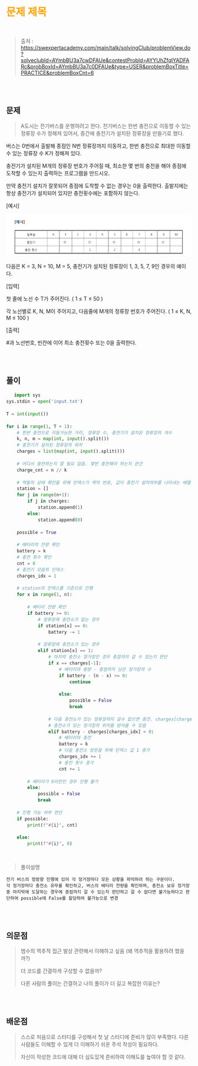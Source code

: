 <br/><Br>

<span style = "color:orange">

# 문제 제목
</span>
<br>

> 출처 : https://swexpertacademy.com/main/talk/solvingClub/problemView.do?solveclubId=AYmbBU3a7cwDFAUe&contestProbId=AYYUhZfqIYADFARc&probBoxId=AYmbBU3a7c0DFAUe&type=USER&problemBoxTitle=PRACTICE&problemBoxCnt=6


<br/><br>

## 문제

> A도시는 전기버스를 운행하려고 한다. 전기버스는 한번 충전으로 이동할 수 있는 정류장 수가 정해져 있어서, 중간에 충전기가 설치된 정류장을 만들기로 했다.

버스는 0번에서 출발해 종점인 N번 정류장까지 이동하고, 한번 충전으로 최대한 이동할 수 있는 정류장 수 K가 정해져 있다.

충전기가 설치된 M개의 정류장 번호가 주어질 때, 최소한 몇 번의 충전을 해야 종점에 도착할 수 있는지 출력하는 프로그램을 만드시오.

만약 충전기 설치가 잘못되어 종점에 도착할 수 없는 경우는 0을 출력한다. 출발지에는 항상 충전기가 설치되어 있지만 충전횟수에는 포함하지 않는다.



 


[예시]

![Alt text](..\20230801\장태수_img\08011.png)

다음은 K = 3, N = 10, M = 5, 충전기가 설치된 정류장이 1, 3, 5, 7, 9인 경우의 예이다.

 

[입력]
 

첫 줄에 노선 수 T가 주어진다.  ( 1 ≤ T ≤ 50 )


각 노선별로 K, N, M이 주어지고, 다음줄에 M개의 정류장 번호가 주어진다. ( 1 ≤ K, N, M ≤ 100 )
 

[출력]


#과 노선번호, 빈칸에 이어 최소 충전횟수 또는 0을 출력한다.

<br/><br>

## 풀이

```python
   import sys
sys.stdin = open('input.txt')

T = int(input())

for i in range(1, T + 1):
    # 한번 충전으로 이동가능한 거리, 정류장 수, 충전기가 설치된 정류장의 개수
    k, n, m = map(int, input().split())
    # 충전기가 설치된 정류장의 위치
    charges = list(map(int, input().split()))

    # 어디서 충전하는지 알 필요 없음. 몇번 충전해야 하는지 관건
    charge_cnt = n // k

    # 역들의 상태 확인을 위해 인덱스가 역의 번호, 값이 충전기 설치여부를 나타내는 배열 생성
    station = []
    for j in range(n+1):
        if j in charges:
            station.append(1)
        else:
            station.append(0)

    possible = True

    # 배터리의 잔량 확인
    battery = k
    # 충전 횟수 확인
    cnt = 0
    # 충전기 모음의 인덱스
    charges_idx = 1

    # station의 인덱스를 기준으로 진행
    for x in range(1, n):

        # 배터리 잔량 확인
        if battery >= 0:
            # 정류장에 충전소가 없는 경우
            if station[x] == 0:
                battery -= 1

            # 정류장에 충전소가 있는 경우
            elif station[x] == 1:
                # 마지막 충전소 정거장인 경우 종점까지 갈 수 있는지 판단
                if x == charges[-1]:
                    # 배터리의 용량 - 종점까지 남은 정거장의 수
                    if battery - (n - x) >= 0:
                        continue

                    else:
                        possible = False
                        break

                # 다음 충전소가 있는 정류장까지 갈수 없으면 충전. charges[charges_index]로 다음
                # 충전소가 있는 정거장의 위치를 받아올 수 있음
                elif battery - charges[charges_idx] < 0:
                    # 배터리의 충전
                    battery = k
                    # 다음 충전소 방문을 위해 인덱스 값 1 증가
                    charges_idx += 1
                    # 충전 횟수 증가
                    cnt += 1

        # 배터리가 0미만인 경우 진행 불가
        else:
            possible = False
            break

    # 진행 가능 여부 판단
    if possible:
        print(f"#{i}", cnt)

    else:
        print(f"#{i}", 0)

```
<br>

> 풀이설명  
> 
    전기 버스의 정방향 진행에 있어 각 정거장마다 모든 상황을 파악하려 하는 구문이다.
    각 정거장마다 충전소 유무를 확인하고, 버스의 배터리 잔량을 확인하며, 충전소 보유 정거장 중 마지막에 도달하는 경우에 종점까지 갈 수 있는지 판단하고 갈 수 없다면 불가능하다고 판단하여 possible에 False를 할당하여 불가능으로 변경

<br/><br>


## 의문점
> 범수의 역추적 접근 발상 관련해서 이해하고 싶음 (왜 역추적을 활용하려 했을까?)  
>  
> 더 코드를 간결하게 구성할 수 없을까?  
> 
> 다른 사람의 풀이는 간결하고 나의 풀이가 더 길고 복잡한 이유는?



<br/><br>


## 배운점
> 스스로 처음으로 스터디를 구성해서 첫 날 스터디에 준비가 많이 부족했다. 다른 사람들도 이해할 수 있게 더 이해하기 쉬운 주석 작성이 필요하다.  
> 
> 자신이 작성한 코드에 대해 더 심도있게 준비하여 이해도를 높여야 할 것 같다. 
